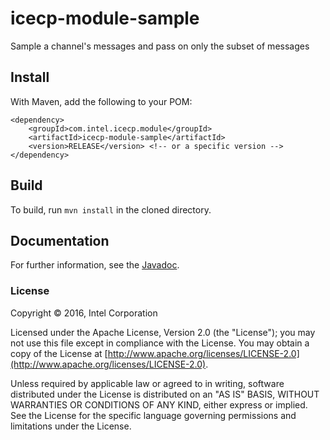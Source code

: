 # icecp-module-sample

Sample a channel's messages and pass on only the subset of messages

## Install
With Maven, add the following to your POM:
```
<dependency>
	<groupId>com.intel.icecp.module</groupId>
	<artifactId>icecp-module-sample</artifactId>
	<version>RELEASE</version> <!-- or a specific version -->
</dependency>
```

## Build

To build, run `mvn install` in the cloned directory.

## Documentation

For further information, see the [Javadoc](https://icecp.github.io/icecp-module-sample).

### License

Copyright &copy; 2016, Intel Corporation 

Licensed under the Apache License, Version 2.0 (the "License");
you may not use this file except in compliance with the License.
You may obtain a copy of the License at [http://www.apache.org/licenses/LICENSE-2.0](http://www.apache.org/licenses/LICENSE-2.0).

Unless required by applicable law or agreed to in writing, software
distributed under the License is distributed on an "AS IS" BASIS,
WITHOUT WARRANTIES OR CONDITIONS OF ANY KIND, either express or implied.
See the License for the specific language governing permissions and
limitations under the License.
